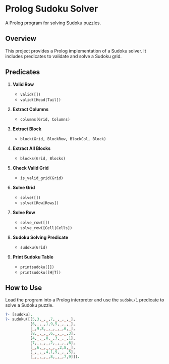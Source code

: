 # Prolog Sudoku Solver

A Prolog program for solving Sudoku puzzles.

## Overview

This project provides a Prolog implementation of a Sudoku solver. It includes predicates to validate and solve a Sudoku grid.

## Predicates

1. **Valid Row**
   - `valid([])`
   - `valid([Head|Tail])`

2. **Extract Columns**
   - `columns(Grid, Columns)`

3. **Extract Block**
   - `block(Grid, BlockRow, BlockCol, Block)`

4. **Extract All Blocks**
   - `blocks(Grid, Blocks)`

5. **Check Valid Grid**
   - `is_valid_grid(Grid)`

6. **Solve Grid**
   - `solve([])`
   - `solve([Row|Rows])`

7. **Solve Row**
   - `solve_row([])`
   - `solve_row([Cell|Cells])`

8. **Sudoku Solving Predicate**
   - `sudoku(Grid)`

9. **Print Sudoku Table**
   - `printsudoku([])`
   - `printsudoku([H|T])`

## How to Use

Load the program into a Prolog interpreter and use the `sudoku/1` predicate to solve a Sudoku puzzle.

```prolog
?- [sudoku].
?- sudoku([[5,3,_,_,7,_,_,_,_],
           [6,_,_,1,9,5,_,_,_],
           [_,9,8,_,_,_,_,6,_],
           [8,_,_,_,6,_,_,_,3],
           [4,_,_,8,_,3,_,_,1],
           [7,_,_,_,2,_,_,_,6],
           [_,6,_,_,_,_,2,8,_],
           [_,_,_,4,1,9,_,_,5],
           [_,_,_,_,8,_,_,7,9]]).
